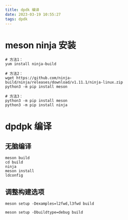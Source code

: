 ```yaml
---
title: dpdk 编译
date: 2023-03-19 10:55:27
tags: dpdk
---
```


# meson ninja 安装
```shell
# 方法1：
yum install ninja-build

# 方法2：
wget https://github.com/ninja-build/ninja/releases/download/v1.11.1/ninja-linux.zip
python3 -m pip install meson

# 方法3：
python3 -m pip install meson
python3 -m pip install ninja
```

# dpdpk 编译
## 无脑编译
```shell
meson build
cd build
ninja
meson install
ldconfig
```

## 调整构建选项
```shell
meson setup -Dexamples=l2fwd,l3fwd build

meson setup -Dbuildtype=debug build
```